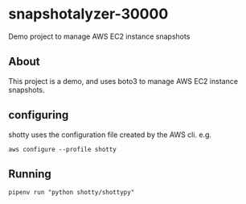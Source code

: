 # snapshotalyzer-30000

Demo project to manage AWS EC2 instance snapshots

## About

This project is a demo, and uses boto3 to manage AWS EC2 instance snapshots.

## configuring

shotty uses the configuration file created by the AWS cli. e.g.

`aws configure --profile shotty`

## Running

`pipenv run "python shotty/shottypy"`

